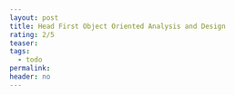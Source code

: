 ```yaml
---
layout: post
title: Head First Object Oriented Analysis and Design
rating: 2/5
teaser:
tags:
  - todo
permalink:
header: no
---
```

